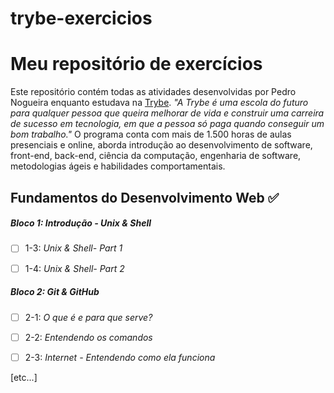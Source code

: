 # trybe-exercicios
# Meu repositório de exercícios
Este repositório contém todas as atividades desenvolvidas por Pedro Nogueira enquanto estudava na [Trybe](https://www.betrybe.com/).
_"A Trybe é uma escola do futuro para qualquer pessoa que queira melhorar de vida e construir uma carreira de sucesso em tecnologia, em que a pessoa só paga quando conseguir um bom trabalho."_
O programa conta com mais de 1.500 horas de aulas presenciais e online, aborda introdução ao desenvolvimento de software, front-end, back-end, ciência da computação, engenharia de software, metodologias ágeis e habilidades comportamentais.
## Fundamentos do Desenvolvimento Web ✅


##### Bloco 1: Introdução - Unix & Shell


- [ ] 1-3: _Unix & Shell- Part 1_

- [ ] 1-4: _Unix & Shell- Part 2_


##### Bloco 2: Git & GitHub


- [ ] 2-1: _O que é e para que serve?_

- [ ] 2-2: _Entendendo os comandos_

- [ ] 2-3: _Internet - Entendendo como ela funciona_


[etc...]
